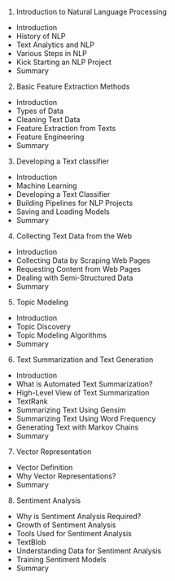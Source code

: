 1. Introduction to Natural Language Processing
  - Introduction
  - History of NLP
  - Text Analytics and NLP
  - Various Steps in NLP
  - Kick Starting an NLP Project
  - Summary
2. Basic Feature Extraction Methods
  - Introduction
  - Types of Data
  - Cleaning Text Data
  - Feature Extraction from Texts
  - Feature Engineering
  - Summary
3. Developing a Text classifier
  - Introduction
  - Machine Learning
  - Developing a Text Classifier
  - Building Pipelines for NLP Projects
  - Saving and Loading Models
  - Summary
4. Collecting Text Data from the Web
  - Introduction
  - Collecting Data by Scraping Web Pages
  - Requesting Content from Web Pages
  - Dealing with Semi-Structured Data
  - Summary
5. Topic Modeling
  - Introduction
  - Topic Discovery
  - Topic Modeling Algorithms
  - Summary
6. Text Summarization and Text Generation
  - Introduction
  - What is Automated Text Summarization?
  - High-Level View of Text Summarization
  - TextRank
  - Summarizing Text Using Gensim
  - Summarizing Text Using Word Frequency
  - Generating Text with Markov Chains
  - Summary
7. Vector Representation
  - Vector Definition
  - Why Vector Representations?
  - Summary
8. Sentiment Analysis
  - Why is Sentiment Analysis Required?
  - Growth of Sentiment Analysis
  - Tools Used for Sentiment Analysis
  - TextBlob
  - Understanding Data for Sentiment Analysis
  - Training Sentiment Models
  - Summary